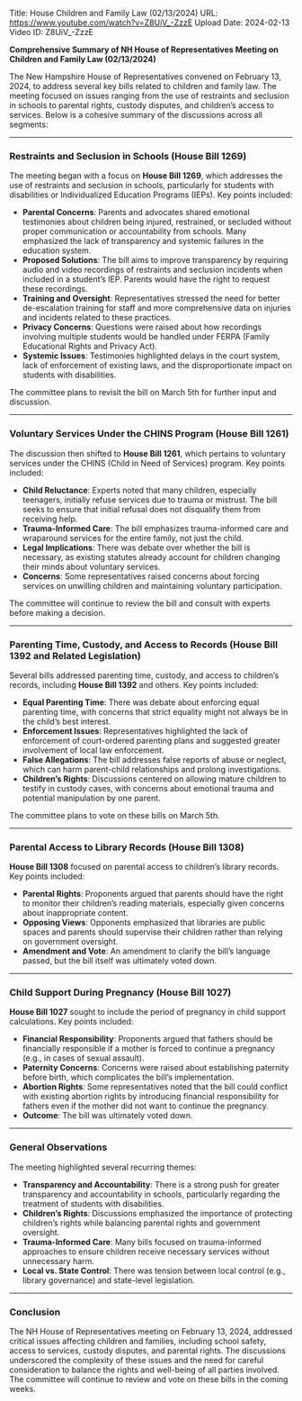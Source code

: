 Title: House Children and Family Law (02/13/2024)
URL: https://www.youtube.com/watch?v=Z8UiV_-ZzzE
Upload Date: 2024-02-13
Video ID: Z8UiV_-ZzzE

**Comprehensive Summary of NH House of Representatives Meeting on Children and Family Law (02/13/2024)**

The New Hampshire House of Representatives convened on February 13, 2024, to address several key bills related to children and family law. The meeting focused on issues ranging from the use of restraints and seclusion in schools to parental rights, custody disputes, and children’s access to services. Below is a cohesive summary of the discussions across all segments:

---

### **Restraints and Seclusion in Schools (House Bill 1269)**

The meeting began with a focus on **House Bill 1269**, which addresses the use of restraints and seclusion in schools, particularly for students with disabilities or Individualized Education Programs (IEPs). Key points included:

- **Parental Concerns**: Parents and advocates shared emotional testimonies about children being injured, restrained, or secluded without proper communication or accountability from schools. Many emphasized the lack of transparency and systemic failures in the education system.
- **Proposed Solutions**: The bill aims to improve transparency by requiring audio and video recordings of restraints and seclusion incidents when included in a student’s IEP. Parents would have the right to request these recordings.
- **Training and Oversight**: Representatives stressed the need for better de-escalation training for staff and more comprehensive data on injuries and incidents related to these practices.
- **Privacy Concerns**: Questions were raised about how recordings involving multiple students would be handled under FERPA (Family Educational Rights and Privacy Act).
- **Systemic Issues**: Testimonies highlighted delays in the court system, lack of enforcement of existing laws, and the disproportionate impact on students with disabilities.

The committee plans to revisit the bill on March 5th for further input and discussion.

---

### **Voluntary Services Under the CHINS Program (House Bill 1261)**

The discussion then shifted to **House Bill 1261**, which pertains to voluntary services under the CHINS (Child in Need of Services) program. Key points included:

- **Child Reluctance**: Experts noted that many children, especially teenagers, initially refuse services due to trauma or mistrust. The bill seeks to ensure that initial refusal does not disqualify them from receiving help.
- **Trauma-Informed Care**: The bill emphasizes trauma-informed care and wraparound services for the entire family, not just the child.
- **Legal Implications**: There was debate over whether the bill is necessary, as existing statutes already account for children changing their minds about voluntary services.
- **Concerns**: Some representatives raised concerns about forcing services on unwilling children and maintaining voluntary participation.

The committee will continue to review the bill and consult with experts before making a decision.

---

### **Parenting Time, Custody, and Access to Records (House Bill 1392 and Related Legislation)**

Several bills addressed parenting time, custody, and access to children’s records, including **House Bill 1392** and others. Key points included:

- **Equal Parenting Time**: There was debate about enforcing equal parenting time, with concerns that strict equality might not always be in the child’s best interest.
- **Enforcement Issues**: Representatives highlighted the lack of enforcement of court-ordered parenting plans and suggested greater involvement of local law enforcement.
- **False Allegations**: The bill addresses false reports of abuse or neglect, which can harm parent-child relationships and prolong investigations.
- **Children’s Rights**: Discussions centered on allowing mature children to testify in custody cases, with concerns about emotional trauma and potential manipulation by one parent.

The committee plans to vote on these bills on March 5th.

---

### **Parental Access to Library Records (House Bill 1308)**

**House Bill 1308** focused on parental access to children’s library records. Key points included:

- **Parental Rights**: Proponents argued that parents should have the right to monitor their children’s reading materials, especially given concerns about inappropriate content.
- **Opposing Views**: Opponents emphasized that libraries are public spaces and parents should supervise their children rather than relying on government oversight.
- **Amendment and Vote**: An amendment to clarify the bill’s language passed, but the bill itself was ultimately voted down.

---

### **Child Support During Pregnancy (House Bill 1027)**

**House Bill 1027** sought to include the period of pregnancy in child support calculations. Key points included:

- **Financial Responsibility**: Proponents argued that fathers should be financially responsible if a mother is forced to continue a pregnancy (e.g., in cases of sexual assault).
- **Paternity Concerns**: Concerns were raised about establishing paternity before birth, which complicates the bill’s implementation.
- **Abortion Rights**: Some representatives noted that the bill could conflict with existing abortion rights by introducing financial responsibility for fathers even if the mother did not want to continue the pregnancy.
- **Outcome**: The bill was ultimately voted down.

---

### **General Observations**

The meeting highlighted several recurring themes:
- **Transparency and Accountability**: There is a strong push for greater transparency and accountability in schools, particularly regarding the treatment of students with disabilities.
- **Children’s Rights**: Discussions emphasized the importance of protecting children’s rights while balancing parental rights and government oversight.
- **Trauma-Informed Care**: Many bills focused on trauma-informed approaches to ensure children receive necessary services without unnecessary harm.
- **Local vs. State Control**: There was tension between local control (e.g., library governance) and state-level legislation.

---

### **Conclusion**

The NH House of Representatives meeting on February 13, 2024, addressed critical issues affecting children and families, including school safety, access to services, custody disputes, and parental rights. The discussions underscored the complexity of these issues and the need for careful consideration to balance the rights and well-being of all parties involved. The committee will continue to review and vote on these bills in the coming weeks.